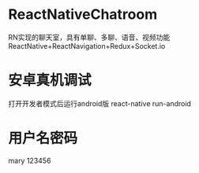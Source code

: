 # ReactNativeChatroom
RN实现的聊天室，具有单聊、多聊、语音、视频功能
ReactNative+ReactNavigation+Redux+Socket.io

# 安卓真机调试
打开开发者模式后运行android版
react-native run-android

# 用户名密码
mary 123456